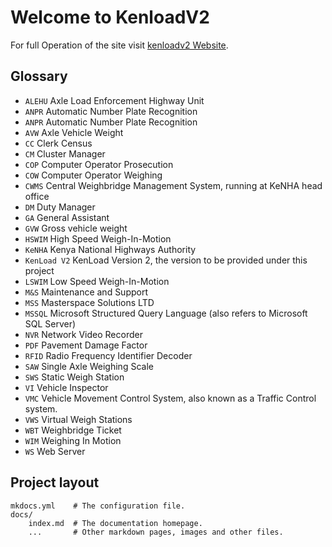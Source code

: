 # Welcome to KenloadV2

For full Operation of the site visit [kenloadv2 Website](https://kenloadv2.netlify.app/).

## Glossary

* `ALEHU` 		Axle Load Enforcement Highway Unit
* `ANPR`           	Automatic Number Plate Recognition
* `ANPR`   		Automatic Number Plate Recognition
* `AVW`             	Axle Vehicle Weight
* `CC`               	Clerk Census
* `CM`               	Cluster Manager
* `COP`             	Computer Operator Prosecution
* `COW`            	Computer Operator Weighing
* `CWMS`  		Central Weighbridge Management System, running at KeNHA head office
* `DM`               	Duty Manager
* `GA`               	General Assistant
* `GVW`            	Gross vehicle weight
* `HSWIM` 	High Speed Weigh-In-Motion
* `KeNHA` 		Kenya National Highways Authority
* `KenLoad V2`  	KenLoad Version 2, the version to be provided under this project
* `LSWIM` 		Low Speed Weigh-In-Motion
* `M&S`             	Maintenance and Support
* `MSS`             	Masterspace Solutions LTD
* `MSSQL`        	Microsoft Structured Query Language (also refers to Microsoft SQL Server)
* `NVR`             	Network Video Recorder
* `PDF`              	Pavement Damage Factor
* `RFID`            	Radio Frequency Identifier Decoder
* `SAW`             	Single Axle Weighing Scale
* `SWS`             	Static Weigh Station
* `VI`                 	Vehicle Inspector
* `VMC`             	Vehicle Movement Control System, also known as a Traffic Control system.
* `VWS`             	Virtual Weigh Stations
* `WBT`             	Weighbridge Ticket
* `WIM`             	Weighing In Motion
* `WS`               	Web Server


## Project layout

    mkdocs.yml    # The configuration file.
    docs/
        index.md  # The documentation homepage.
        ...       # Other markdown pages, images and other files.
